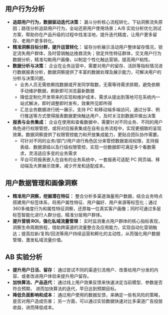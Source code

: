 ## 用户行为分析
- **追踪用户行为，数据驱动迭代决策：** 漏斗分析核心流程转化，下钻洞察流失原因；路径分析追踪用户行为，全站还原用户使用场景；A/B 实验分析优化测试方案，帮助你在产品升级的过程中找准洼地，提升迭代精度，让用户更多留存、老用户更多转化。
- **精准洞察目标分群，提升运营转化：** 留存分析展示活动用户整体留存情况，锁定流失用户群体，及时营销触达挽救流失；锁定共性特征群体，交叉用户行为数据分析，精准勾勒用户画像，以制定个性化触达营销，提高用户粘性。
- **数据分析与决策：** 企业在业务运营中，需要对用户的留存、活跃等指标情况进行数据报表分析，数据洞察提供了丰富的数据处理及展示能力，可解决用户的分析与决策问题。
	- 业务人员无需依赖找数据或开发同学取数，无需等待需求排期，避免依赖手动维护数据，刷新即可浏览最新数据
	- 降低定制化开发带来的实现和维护成本，需求从提出到落地可在系统内一站式解决，即时调整即时发布，效果所见即所得
	- 汇总业务数据进行统一展示，支持 PC 和移动端多端访问，通过分享、例行推送等方式使得报表数据更快触达用户，及时关注到数据并做出决策
- **报表与业务集成：** 企业在使用和查看数据中，需要针对不同业务、不同的用户角色进行权限管控，或将对应报表集成在自有业务流程中，实现更细致的呈现效果。数据洞察提供了权限管控能力和开放集成能力，更贴合团队协作需要。
	- 可针对不同的业务/部门/用户进行角色区分来管控数据查阅权限，支持报表级、数据源级以及行级权限管控，实现一份数据即可满足多个看数需求，灵活适应多变的业务需求
	- 平台可将报表嵌入在自有的业务系统中，一套报表可适配 PC 网页端、移动端及大屏展示效果，减少开发和适配成本。

## 用户数据管理和画像洞察
- **精准用户洞察，挖掘潜在特征：** 整合分析多渠道海量用户数据，结合业务特点搭建用户标签体系，将用户属性特征、用户偏好、用户来源等标签化；通过360多维度行为和属性特征洞察，还原每一位真实客户画像；同时可通过多层标签智能化进行人群分组，精准分层用户群体。
- **提升营销 ROI，强化私域流量管理：** 实时监测重点用户群体的核心指标表现，洞察生命周期旅程，借助跨渠道的流量整合及应用能力，实现自动化营销触达；提高拉新/复购/回流等用户持续运营和孵化的主动性，从而强化用户数据管理，激发私域流量价值。

## AB 实验分析
- **提升用户日活、留存：** 通过尝试不同的渠道引流用户、改善给用户分发的内容、或者改进用户体验来提升用户留存。
- **加快算法、产品迭代：** 通过线上用户效果反馈来快速决定当前模型、参数是否符合预期， 进而加快算法的迭代，早日达到预期目标。
- **降低负面影响和成本：** 通过用户使用的数据反馈，来确定一些有风险的策略，是否对用户造成伤害； 另一方面，可以通过实验数据快速对比多渠道广告投放收益，进而降低成本。

